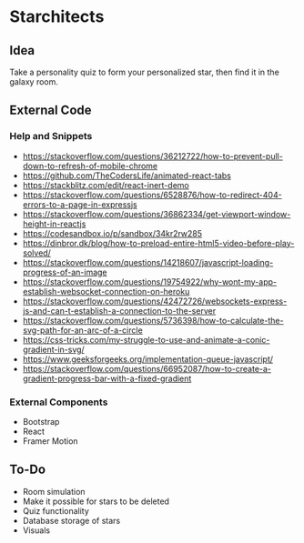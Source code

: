 # Starchitects
## Idea
Take a personality quiz to form your personalized star, then find it in the galaxy room.
## External Code
### Help and Snippets
- https://stackoverflow.com/questions/36212722/how-to-prevent-pull-down-to-refresh-of-mobile-chrome
- https://github.com/TheCodersLife/animated-react-tabs
- https://stackblitz.com/edit/react-inert-demo
- https://stackoverflow.com/questions/6528876/how-to-redirect-404-errors-to-a-page-in-expressjs
- https://stackoverflow.com/questions/36862334/get-viewport-window-height-in-reactjs
- https://codesandbox.io/p/sandbox/34kr2rw285
- https://dinbror.dk/blog/how-to-preload-entire-html5-video-before-play-solved/
- https://stackoverflow.com/questions/14218607/javascript-loading-progress-of-an-image
- https://stackoverflow.com/questions/19754922/why-wont-my-app-establish-websocket-connection-on-heroku
- https://stackoverflow.com/questions/42472726/websockets-express-js-and-can-t-establish-a-connection-to-the-server
- https://stackoverflow.com/questions/5736398/how-to-calculate-the-svg-path-for-an-arc-of-a-circle
- https://css-tricks.com/my-struggle-to-use-and-animate-a-conic-gradient-in-svg/
- https://www.geeksforgeeks.org/implementation-queue-javascript/
- https://stackoverflow.com/questions/66952087/how-to-create-a-gradient-progress-bar-with-a-fixed-gradient
### External Components
- Bootstrap
- React
- Framer Motion
## To-Do
- Room simulation
- Make it possible for stars to be deleted
- Quiz functionality
- Database storage of stars
- Visuals